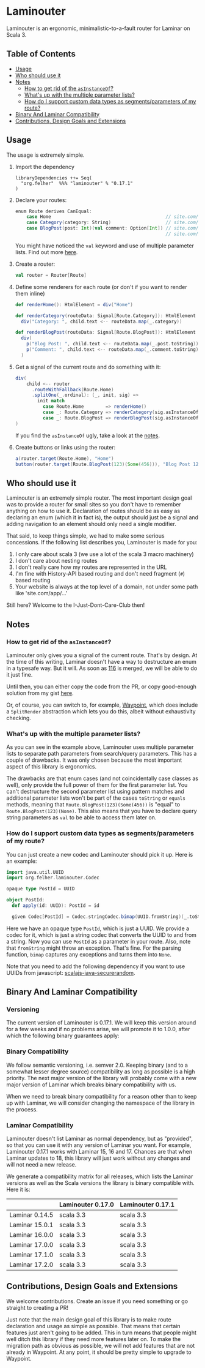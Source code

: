 # Laminouter

Laminouter is an ergonomic, minimalistic-to-a-fault router for Laminar on Scala 3.

## Table of Contents
- [Usage](#usage)
- [Who should use it](#who-should-use-it)
- [Notes](#notes)
  - [How to get rid of the `asInstanceOf`?](#how-to-get-rid-of-the-asinstanceof)
  - [What's up with the multiple parameter lists?](#whats-up-with-the-multiple-parameter-lists)
  - [How do I support custom data types as segments/parameters of my route?](#how-do-i-support-custom-data-types-as-segmentsparameters-of-my-route)
- [Binary And Laminar Compatibility](#binary-and-laminar-compatibility)
- [Contributions, Design Goals and Extensions](#contributions-design-goals-and-extensions)

## Usage

The usage is extremely simple.
1. Import the dependency
    ```
    libraryDependencies ++= Seq(
      "org.felher"  %%% "laminouter" % "0.17.1"
    )
    ```
2. Declare your routes:
    ```scala
    enum Route derives CanEqual:
        case Home                                          // site.com/home
        case Category(category: String)                    // site.com/category/scala
        case BlogPost(post: Int)(val comment: Option[Int]) // site.com/blogPost/123 or
                                                           // site.com/blogPost/123?comment=456
    ```
    You might have noticed the `val` keyword and use of multiple parameter lists. Find out more 
    [here](#whats-up-with-the-multiple-parameter-lists).

3. Create a router:
    ```scala
    val router = Router[Route]
    ```

4. Define some renderers for each route (or don't if you want to render them inline)
    ```scala
    def renderHome(): HtmlElement = div("Home")

    def renderCategory(routeData: Signal[Route.Category]): HtmlElement =
      div("Category: ", child.text <-- routeData.map(_.category))

    def renderBlogPost(routeData: Signal[Route.BlogPost]): HtmlElement =
      div(
        p("Blog Post: ", child.text <-- routeData.map(_.post.toString)),
        p("Comment: ", child.text <-- routeData.map(_.comment.toString))
      )
    ```
5. Get a signal of the current route and do something with it:
    ```scala
    div(
        child <-- router
          .routeWithFallback(Route.Home)
          .splitOne(_.ordinal): (_, init, sig) =>
            init match
              case Route.Home        => renderHome()
              case _: Route.Category => renderCategory(sig.asInstanceOf)
              case _: Route.BlogPost => renderBlogPost(sig.asInstanceOf)
    )
    ```
    If you find the `asInstanceOf` ugly, take a look at the [notes](#how-to-get-rid-of-the-asinstanceof).

6. Create buttons or links using the router:
    ```scala
    a(router.target(Route.Home), "Home")
    button(router.target(Route.BlogPost(123)(Some(456))), "Blog Post 123 with comment 456")
    ```
    

## Who should use it
Laminouter is an extremely simple router. The most important design goal was to provide a router for small sites so you don't have to remember anything on how to use it. Declaration of routes should be as easy as declaring an enum (which it in fact is), the output should just be a signal and adding navigation to an element should only need a single modifier.

That said, to keep things simple, we had to make some serious concessions. If the following list describes you, Laminouter is made for you:

1. I only care about scala 3 (we use a lot of the scala 3 macro machinery)
2. I don't care about nesting routes
3. I don't really care how my routes are represented in the URL
4. I'm fine with History-API based routing and don't need fragment (`#`) based routing
5. Your website is always at the top level of a domain, not under some path like 'site.com/app/...'

Still here? Welcome to the I-Just-Dont-Care-Club then!

## Notes
### How to get rid of the `asInstanceOf`?
Laminouter only gives you a signal of the current route. That's by design. At the time of this writing, Laminar doesn't have a way to destructure an enum in a typesafe way. But it will. As soon as [116](https://github.com/raquo/Airstream/pull/116) is merged, we will be able to do it just fine.

Until then, you can either copy the code from the PR, or copy good-enough solution from my gist [here](https://gist.github.com/felher/5515eb1124268b0e10eadc78778f49a8).

Or, of course, you can switch to, for example, [Waypoint](https://github.com/raquo/Waypoint), which does include a `SplitRender` abstraction which lets you do this, albeit without exhaustivity checking.

### What's up with the multiple parameter lists?

As you can see in the example above, Laminouter uses multiple parameter lists to separate path parameters from search/query parameters. This has a couple of drawbacks. It was only chosen because the most important aspect of this library is ergonomics.

The drawbacks are that enum cases (and not coincidentally case classes as well), only provide the full power of them for the first parameter list. You can't destructure the second parameter list using pattern matches and additional parameter lists won't be part of the cases `toString` or `equals` methods, meaning that `Route.BlogPost(123)(Some(456))` is "equal" to `Route.BlogPost(123)(None)`. This also means that you have to declare query string parameters as `val` to be able to access them later on.

### How do I support custom data types as segments/parameters of my route?

You can just create a new codec and Laminouter should pick it up. Here is an example:

```scala
import java.util.UUID
import org.felher.laminouter.Codec

opaque type PostId = UUID

object PostId:
  def apply(id: UUID): PostId = id

  given Codec[PostId] = Codec.stringCodec.bimap(UUID.fromString)(_.toString)
```

Here we have an opaque type `PostId`, which is just a UUID. We provide a codec for it, which is just a string codec that converts the UUID to and from a string. Now you can use `PostId` as a parameter in your route. Also, note that `fromString` might throw an exception. That's fine. For the parsing function, `bimap` captures any exceptions and turns them into `None`.

Note that you need to add the following dependency if you want to use UUIDs from javascript: [scalajs-java-securerandom](https://github.com/scala-js/scala-js-java-securerandom).

## Binary And Laminar Compatibility

### Versioning
The current version of Laminouter is 0.17.1. We will keep this version around for a few weeks and if no problems arise, we will promote it to 1.0.0, after which the following binary guarantees apply:

### Binary Compatibility
We follow semantic versioning, i.e. semver 2.0. Keeping binary (and to a somewhat lesser degree source) compatibility as long as possible is a high priority. The next major version of the library will probably come with a new major version of Laminar which breaks binary compatibility with us.

When we need to break binary compatibility for a reason other than to keep up with Laminar, we will consider changing the namespace of the library in the process.

### Laminar Compatibility
Laminouter doesn't list Laminar as normal dependency, but as "provided", so that you can use it with any version of Laminar you want. For example, Laminouter 0.17.1 works with Laminar 15, 16 and 17. Chances are that when Laminar updates to 18, this library will just work without any changes and will not need a new release.

We generate a compatibility matrix for all releases, which lists the Laminar versions as well as the Scala versions the library is binary compatible with. Here it is:

||Laminouter 0.17.0|Laminouter 0.17.1|
|-|-|-|
| Laminar 0.14.5 | scala 3.3|scala 3.3 |
| Laminar 15.0.1 | scala 3.3|scala 3.3 |
| Laminar 16.0.0 | scala 3.3|scala 3.3 |
| Laminar 17.0.0 | scala 3.3|scala 3.3 |
| Laminar 17.1.0 | scala 3.3|scala 3.3 |
| Laminar 17.2.0 | scala 3.3|scala 3.3 |

## Contributions, Design Goals and Extensions

We welcome contributions. Create an issue if you need something or go straight to creating a PR!

Just note that the main design goal of this library is to make route declaration and usage as simple as possible. That means that certain features just aren't going to be added. This in turn means that people might well ditch this library if they need more features later on. To make the migration path as obvious as possible, we will not add features that are not already in Waypoint. At any point, it should be pretty simple to upgrade to Waypoint.
